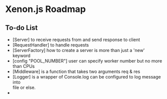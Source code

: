 # Xenon.js Roadmap

## To-do List

- [Server] to receive requests from and send response to client
- [RequestHandler] to handle requests
- [ServerFactory] how to create a server is more than just a 'new' keyword
- [config "POOL_NUMBER"] user can specify worker number but no more than CPUs
- [Middleware] is a function that takes two arguments req & res
- [Logger] is a wrapper of Console.log can be configured to log message into   
  file or else.
- 
